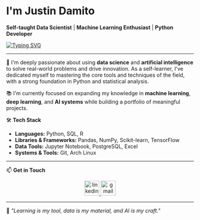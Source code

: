 # I'm Justin Damito

**Self-taught Data Scientist** | **Machine Learning Enthusiast** | **Python Developer**

<a href="https://git.io/typing-svg"><img src="https://readme-typing-svg.herokuapp.com?font=&pause=1000&color=F7F7F7&center=true&vCenter=true&width=435&lines=sudo+pacman+-S+justdami11" alt="Typing SVG" /></a>

---

🎯 I'm deeply passionate about using **data science** and **artificial intelligence** to solve real-world problems and drive innovation. As a self-learner, I’ve dedicated myself to mastering the core tools and techniques of the field, with a strong foundation in Python and statistical analysis.

📚 I'm currently focused on expanding my knowledge in **machine learning**, **deep learning**, and **AI systems** while building a portfolio of meaningful projects.

🛠️ **Tech Stack**
- **Languages:** Python, SQL, R  
- **Libraries & Frameworks:** Pandas, NumPy, Scikit-learn, TensorFlow  
- **Data Tools:** Jupyter Notebook, PostgreSQL, Excel  
- **Systems & Tools:** Git, Arch Linux  

---


📫 **Get in Touch**

<div align="center">
  <a href="https://www.linkedin.com/in/justin-david-d%C3%A1mito-s%C3%A1nchez-aa5049313/" target="_blank">
    <img src="https://img.shields.io/static/v1?message=LinkedIn&logo=linkedin&label=&color=0077B5&logoColor=white&labelColor=&style=for-the-badge" height="40" alt="linkedin logo"  />
  </a>
  <a href="justindamitosa1105@gmail.com" target="_blank">
    <img src="https://img.shields.io/static/v1?message=Gmail&logo=gmail&label=&color=D14836&logoColor=white&labelColor=&style=for-the-badge" height="40" alt="gmail logo"  />
  </a>
</div>


---

🧠 _"Learning is my tool, data is my material, and AI is my craft."_

